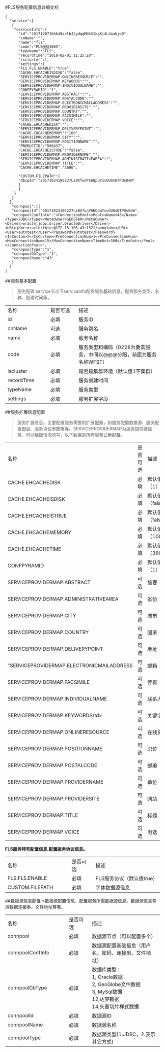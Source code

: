 #FLS服务配置信息详细文档

```
{
  "service":[
   {
    "serviceInfo":{
      "id":"20171207104649srlbJJydqqMNkX1kgXi4Ldaakjq0",
      "cnName":"",
      "name":"fls",
      "code":"FLS@@@1005",
      "typeName":"FLS",
      "recordTime":"2018-02-01 11:25:28",
      "iscluster":1,
      "settings":{
      "FLS.FLS.ENABLE":"true",
      "CACHE.EHCACHEISDISK":"false",
      "SERVICEPROVIDERMAP.ONLINERESOURCE":"",
      "SERVICEPROVIDERMAP.KEYWORDS":"",
      "SERVICEPROVIDERMAP.INDIVIDUALNAME":"",
      "CONFPYRAMID":"1",
      "SERVICEPROVIDERMAP.ABSTRACT":"",
      "SERVICEPROVIDERMAP.POSTALCODE":"",
      "SERVICEPROVIDERMAP.ELECTRONICMAILADDRESS":"",
      "SERVICEPROVIDERMAP.PROVIDERSITE":"",
      "SERVICEPROVIDERMAP.COUNTRY":"",
      "SERVICEPROVIDERMAP.FACSIMILE":"",
      "SERVICEPROVIDERMAP.VOICE":"",
      "CACHE.EHCACHEDISK":"",
      "SERVICEPROVIDERMAP.DELIVERYPOINT":"",
      "CACHE.EHCACHEMEMORY":"100",
      "SERVICEPROVIDERMAP.CITY":"",
      "SERVICEPROVIDERMAP.POSITIONNAME":"",
      "PRODUCTID":"500437",
      "CACHE.EHCACHEISTRUE":"false",
      "SERVICEPROVIDERMAP.PROVIDERNAME":"",
      "SERVICEPROVIDERMAP.ADMINISTRATIVEAREA":"",
      "SERVICEPROVIDERMAP.TITLE":"",
      "CACHE.EHCACHETIME":"3600",

      "CUSTOM.FILEPATH":{
      "dbcpId":"20171024105227Lz8XfunP66QpuYxvOU0s6TPUs0eW"
      }
      }
    }
   }
  ],
   "connpool":[{
   "connpoolId":"20171024105227Lz8XfunP66QpuYxvOU0s6TPUs0eW",
   "connpoolConfInfo":"<ConnectionPool><Pool><Name>43</Name><Type>JDBC</Type><MetaOwner>GEOSTAR</MetaOwner><Driver>oracle.jdbc.driver.OracleDriver</Driver><URL>jdbc:oracle:thin:@172.15.103.43:1521/geoglobe</URL><User>autotest</User><Password>autotest</Password><IsCustom>2</IsCustom><PreConnectionNum>1</PreConnectionNum><MaxConnectionNum>15</MaxConnectionNum><TimeOut>300</TimeOut></Pool></ConnectionPool>",
   "connpoolType":"1",
   "connpoolDbType":"1",
   "connpoolName":"43"
   }
  ]
}
```

##服务基本配置
     

 >服务配置
 >service节点下serviceInfo配置服务基础信息，配置服务类型、名称、创建时间等。
<table>
    <tr>
        <td width="150px">名称</td> <td width="120px">是否可选</td> <td width="400px">描述</td>
    </tr>
    <tr>
        <td width="100px">id</td> <td width="100px">必填</td> <td width="200px">服务ID</td>
    </tr>
        <tr>
        <td width="100px">cnName</td> <td width="100px">可选</td> <td width="200px">服务别名</td>
    </tr>
     <tr>
        <td width="100px">name</td> <td width="100px">必填</td> <td width="200px">服务名称</td>
    </tr>
        <tr>
        <td width="100px">code</td> <td width="100px">必填</td> <td width="200px">服务类型和编码（0228为要素服务，中间以@@@分隔，前面为服务名称WFST）</td>
    </tr>
        <tr>
        <td width="100px">iscluster</td> <td width="100px">必填</td> <td width="200px">是否是集群环境（默认值1不集群）</td>
    </tr>
     <tr>
        <td width="100px">recordTime</td> <td width="100px">必填</td> <td width="200px">服务创建时间</td>
    </tr>
     <tr>
        <td width="100px">typeName</td> <td width="100px">必填</td> <td width="200px">服务类型</td>
    </tr>
     <tr>
        <td width="100px">settings</td> <td width="100px">必填</td> <td width="200px">服务扩展字段</td>
    </tr>
</table>


##服务扩展信息配置
>服务扩展信息，主要配置服务需要的扩展配置，如服务配置数据源、服务配置图层、服务协议参数等等。SERVICEPROVIDERMAP为服务提供者信息，可以根据情况填写，以下数据是所有服务公用配置。
<table>
    <tr>
        <td width="250px">名称</td> <td width="120px">是否可选</td> <td width="80px">描述</td>
    </tr>
        <tr>
        <td width="250px">CACHE.EHCACHEDISK</td> <td width="120px">必填</td> <td width="80px">默认值（1）</td>
    </tr>
       <tr>
        <td width="250px">CACHE.EHCACHEISDISK</td> <td width="120px">必填</td> <td width="20px">默认值（false）</td>
    </tr>
       <tr>
        <td width="250px">CACHE.EHCACHEISTRUE</td> <td width="120px">必填</td> <td width="20px">默认值（false）</td>
    </tr>
       <tr>
        <td width="250px">CACHE.EHCACHEMEMORY</td> <td width="120px">必填</td> <td width="20px">默认值（100）</td>
    </tr>
       <tr>
        <td width="250px">CACHE.EHCACHETIME</td> <td width="120px">必填</td> <td width="20px">默认值（3600）</td>
    </tr>
       <tr>
        <td width="250px">CONFPYRAMID</td> <td width="120px">必填</td> <td width="300px">默认值（1）</td>
    </tr>  
     <tr>
        <td width="250px">SERVICEPROVIDERMAP.ABSTRACT</td> <td width="120px">可选</td> <td width="300px">摘要</td>
    </tr>
       <tr>
        <td width="250px">SERVICEPROVIDERMAP.ADMINISTRATIVEAREA</td> <td width="120px">可选</td> <td width="300px">省份</td>
    </tr>
       <tr>
        <td width="250px">SERVICEPROVIDERMAP.CITY</td> <td width="120px">可选</td> <td width="300px">城市</td>
    </tr>
       <tr>
        <td width="250px">SERVICEPROVIDERMAP.COUNTRY</td> <td width="120px">可选</td> <td width="300px">国家</td>
    </tr>
       <tr>
        <td width="250px">SERVICEPROVIDERMAP.DELIVERYPOINT</td> <td width="120px">可选</td> <td width="300px">地址</td>
    </tr>
       <tr>
        <td width="250px">"SERVICEPROVIDERMAP.ELECTRONICMAILADDRESS</td> <td width="120px">可选</td> <td width="300px">邮箱</td>
    </tr>
       <tr>
        <td width="250px">SERVICEPROVIDERMAP.FACSIMILE</td> <td width="120px">可选</td> <td width="300px">传真</td>
    </tr>
       <tr>
        <td width="250px">SERVICEPROVIDERMAP.INDIVIDUALNAME</td> <td width="120px">可选</td> <td width="300px">联系人</td>
    </tr>
       <tr>
        <td width="250px">SERVICEPROVIDERMAP.KEYWORDS/td> <td width="120px">可选</td> <td width="300px">关键字</td>
    </tr>
       <tr>
        <td width="250px">SERVICEPROVIDERMAP.ONLINERESOURCE</td> <td width="120px">可选</td> <td width="300px">在线资源</td>
    </tr>
       <tr>
        <td width="250px">SERVICEPROVIDERMAP.POSITIONNAME</td> <td width="120px">可选</td> <td width="300px">职位</td>
    </tr>
      <tr>
        <td width="250px">SERVICEPROVIDERMAP.POSTALCODE</td> <td width="120px">可选</td> <td width="300px">邮编</td>
    </tr>
      <tr>
        <td width="250px">SERVICEPROVIDERMAP.PROVIDERNAME</td> <td width="120px">可选</td> <td width="300px">单位</td>
    </tr>
      <tr>
        <td width="250px">SERVICEPROVIDERMAP.PROVIDERSITE</td> <td width="120px">可选</td> <td width="300px">网站</td>
    </tr>
      <tr>
        <td width="250px">SERVICEPROVIDERMAP.TITLE</td> <td width="120px">可选</td> <td width="300px">标题</td>
    </tr>
        <tr>
        <td width="250px">SERVICEPROVIDERMAP.VOICE</td> <td width="120px">可选</td> <td width="300px">电话</td>
    </tr>
   </table>
   
   **FLS服务特有配置信息,配置服务协议信息。**
<table>
    <tr>
        <td width="250px">名称</td> <td width="120px">是否可选</td> <td width="400px">描述</td>
    </tr>
     <tr>
        <td width="250px">FLS.FLS.ENABLE</td> <td width="120px">必填</td> <td width="100px">FLS服务协议（默认值true）</td>
    </tr>
         <tr>
        <td width="250px">CUSTOM.FILEPATH</td> <td width="120px">必填</td> <td width="100px">字体数据源信息</td>
    </tr>
       
   </table>
##数据源信息配置
>数据源配置信息，配置服务所需数据源信息。数据源信息包括数据连接串、文件地址等等。
<table>
    <tr>
        <td width="250px">名称</td> <td width="120px">是否可选</td> <td width="400px">描述</td>
    </tr>
       <tr>
        <td width="250px">connpool</td> <td width="120px">必填</td> <td width="400px">数据源节点（可以配置多个）</td>
    </tr>
       <tr>
        <td width="250px">connpoolConfInfo</td> <td width="120px">必填</td> <td width="400px">数据源配置基础信息（用户名、密码、连接串、文件地址）</td>
    </tr>
       <tr>
        <td width="250px">connpoolDbType</td> <td width="120px">必填</td> <td width="400px">数据库类型：<br/>
					        1, Oracle数据<br/>
					        2, GeoGlobe文件数据<br/>
					        3, MySql数据<br/>
					        12,达梦数据<br/>
					        14,矢量切片样式数据<br/>
</td>
    </tr>
       <tr>
        <td width="250px">connpoolId</td> <td width="120px">必填</td> <td width="400px">数据源ID</td>
    </tr>
       <tr>
        <td width="250px">connpoolName</td> <td width="120px">必填</td> <td width="400px">数据源名称</td>
    </tr>
       <tr>
        <td width="250px">connpoolType</td> <td width="120px">必填</td> <td width="400px">数据源类型(1.JDBC，2.表示其它方式)</td>
    </tr>
    </table>
    